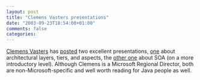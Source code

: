 ```yaml
---
layout: post
title: "Clemens Vasters presentations"
date: "2003-09-23T18:54:00+01:00"
comments: false
categories: 
---
```


<p><a href="http://staff.newtelligence.net/clemensv">Clemens Vasters</a> has <a href="http://staff.newtelligence.net/clemensv/PermaLink.aspx?guid=da00752f-3028-4c5c-bdce-178bfd14ebb3">posted</a> two excellent presentations, <a href="http://staff.newtelligence.net/clemensv/content/binary/Layers-Tiers-Aspects-CV-V2.ppt">one</a> about architectural layers, tiers, and aspects, the <a href="http://staff.newtelligence.net/clemensv/content/binary/SOA-CV-V1-final.ppt">other one</a> about SOA (on a more introductory level). Although Clemens is a Microsoft Regional Director, both are non-Microsoft-specific and well worth reading for Java people as well.</p>

